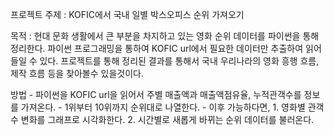 프로젝트 주제 : KOFIC에서 국내 일별 박스오피스 순위 가져오기


목적 : 현대 문화 생활에서 큰 부분을 차지하고 있는 영화 순위 데이터를 파이썬을 통해 정리한다. 
      파이썬 프로그래밍을 통하여 KOFIC url에서 필요한 데이터만 추출하여 읽어들일 수 있다.
      프로젝트를 통해 정리된 결과를 통해서 국내 우리나라의 영화 흥행 흐름, 제작 흐름 등을 찾아볼수 있을것이다.


방법 - 파이썬을 KOFIC url을 읽어서 주별 매출액과 매출액점유율, 누적관객수를 정보를 가져온다.
     - 1위부터 10위까지 순위대로 나열한다.
     - 이후 가능하다면, 1. 영화별 관객수 변화를 그래프로 시각화한다. 2. 시간별로 새롭게 바뀌는 순위 데이터를 불러온다. 
